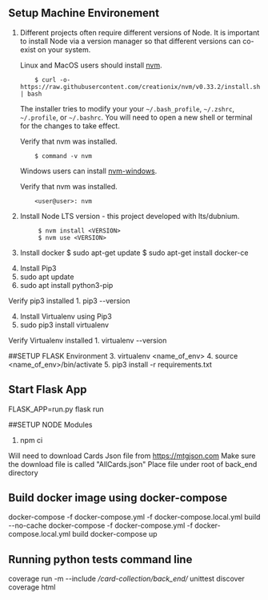 <!-- need to install:
virtualenv
pip
python3 inside virtualenv project
uwsgi
flask -->
## Setup Machine Environement

1.  Different projects often require different versions of Node.
    It is important to install Node via a version manager so that different versions can co-exist on your system.

    Linux and MacOS users should install [nvm](https://github.com/creationix/nvm).

            $ curl -o- https://raw.githubusercontent.com/creationix/nvm/v0.33.2/install.sh | bash

    The installer tries to modify your your `~/.bash_profile`, `~/.zshrc`, `~/.profile`, or `~/.bashrc`.
    You will need to open a new shell or terminal for the changes to take effect.

    Verify that nvm was installed.

            $ command -v nvm

    Windows users can install [nvm-windows](https://github.com/coreybutler/nvm-windows).

    Verify that nvm was installed.

            <user@user>: nvm

2. Install Node LTS version - this project developed with lts/dubnium.

            $ nvm install <VERSION>
            $ nvm use <VERSION>

3. Install docker
  $ sudo apt-get update
  $ sudo apt-get install docker-ce
<!-- docker -v
Docker version 18.06.1-ce, build e68fc7a
-->


4. Install Pip3
  1. sudo apt update
  2. sudo apt install python3-pip

  Verify pip3 installed
    1. pip3 --version

4. Install Virtualenv using Pip3
  1. sudo pip3 install virtualenv

  Verify Virtualenv installed
    1. virtualenv --version

##SETUP FLASK Environment
3. virtualenv <name_of_env>
4. source <name_of_env>/bin/activate
5. pip3 install -r requirements.txt

## Start Flask App
FLASK_APP=run.py flask run

##SETUP NODE Modules

1. npm ci



Will need to download Cards Json file from <a href="https://mtgjson.com/">https://mtgjson.com</a>
Make sure the download file is called "AllCards.json"
Place file under root of back_end directory

## Build docker image using docker-compose
docker-compose -f docker-compose.yml -f docker-compose.local.yml build --no-cache
docker-compose -f docker-compose.yml -f docker-compose.local.yml build
docker-compose up

## Running python tests command line
coverage run -m --include */card-collection/back_end/* unittest discover
coverage html
